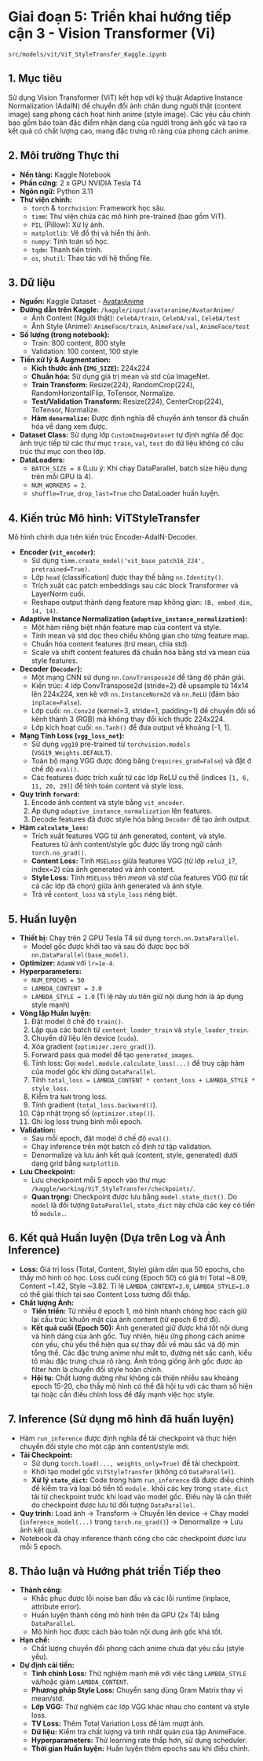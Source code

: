# Giai đoạn 5: Triển khai hướng tiếp cận 3 - Vision Transformer (Vi)

`src/models/vit/ViT_StyleTransfer_Kaggle.ipynb` 

## 1. Mục tiêu

Sử dụng Vision Transformer (ViT) kết hợp với kỹ thuật Adaptive Instance Normalization (AdaIN) để chuyển đổi ảnh chân dung người thật (content image) sang phong cách hoạt hình anime (style image). Các yêu cầu chính bao gồm bảo toàn đặc điểm nhận dạng của người trong ảnh gốc và tạo ra kết quả có chất lượng cao, mang đặc trưng rõ ràng của phong cách anime.

## 2. Môi trường Thực thi

* **Nền tảng:** Kaggle Notebook
* **Phần cứng:** 2 x GPU NVIDIA Tesla T4
* **Ngôn ngữ:** Python 3.11
* **Thư viện chính:**
    * `torch` & `torchvision`: Framework học sâu.
    * `timm`: Thư viện chứa các mô hình pre-trained (bao gồm ViT).
    * `PIL` (Pillow): Xử lý ảnh.
    * `matplotlib`: Vẽ đồ thị và hiển thị ảnh.
    * `numpy`: Tính toán số học.
    * `tqdm`: Thanh tiến trình.
    * `os`, `shutil`: Thao tác với hệ thống file.

## 3. Dữ liệu

* **Nguồn:** Kaggle Dataset - [AvatarAnime](https://www.kaggle.com/datasets/tuantai229/avataranime)
* **Đường dẫn trên Kaggle:** `/kaggle/input/avataranime/AvatarAnime/`
    * Ảnh Content (Người thật): `CelebA/train`, `CelebA/val`, `CelebA/test`
    * Ảnh Style (Anime): `AnimeFace/train`, `AnimeFace/val`, `AnimeFace/test`
* **Số lượng (trong notebook):**
    * Train: 800 content, 800 style
    * Validation: 100 content, 100 style
* **Tiền xử lý & Augmentation:**
    * **Kích thước ảnh (`IMG_SIZE`):** 224x224
    * **Chuẩn hóa:** Sử dụng giá trị mean và std của ImageNet.
    * **Train Transform:** Resize(224), RandomCrop(224), RandomHorizontalFlip, ToTensor, Normalize.
    * **Test/Validation Transform:** Resize(224), CenterCrop(224), ToTensor, Normalize.
    * **Hàm `denormalize`:** Được định nghĩa để chuyển ảnh tensor đã chuẩn hóa về dạng xem được.
* **Dataset Class:** Sử dụng lớp `CustomImageDataset` tự định nghĩa để đọc ảnh trực tiếp từ các thư mục `train`, `val`, `test` do dữ liệu không có cấu trúc thư mục con theo lớp.
* **DataLoaders:**
    * `BATCH_SIZE = 8` (Lưu ý: Khi chạy DataParallel, batch size hiệu dụng trên mỗi GPU là 4).
    * `NUM_WORKERS = 2`.
    * `shuffle=True`, `drop_last=True` cho DataLoader huấn luyện.

## 4. Kiến trúc Mô hình: ViTStyleTransfer

Mô hình chính dựa trên kiến trúc Encoder-AdaIN-Decoder.

* **Encoder (`vit_encoder`):**
    * Sử dụng `timm.create_model('vit_base_patch16_224', pretrained=True)`.
    * Lớp `head` (classification) được thay thế bằng `nn.Identity()`.
    * Trích xuất các patch embeddings sau các block Transformer và LayerNorm cuối.
    * Reshape output thành dạng feature map không gian: `(B, embed_dim, 14, 14)`.
* **Adaptive Instance Normalization (`adaptive_instance_normalization`):**
    * Một hàm riêng biệt nhận feature map của content và style.
    * Tính mean và std dọc theo chiều không gian cho từng feature map.
    * Chuẩn hóa content features (trừ mean, chia std).
    * Scale và shift content features đã chuẩn hóa bằng std và mean của style features.
* **Decoder (`Decoder`):**
    * Một mạng CNN sử dụng `nn.ConvTranspose2d` để tăng độ phân giải.
    * Kiến trúc: 4 lớp ConvTranspose2d (stride=2) để upsample từ 14x14 lên 224x224, xen kẽ với `nn.InstanceNorm2d` và `nn.ReLU` (đảm bảo `inplace=False`).
    * Lớp cuối: `nn.Conv2d` (kernel=3, stride=1, padding=1) để chuyển đổi số kênh thành 3 (RGB) mà không thay đổi kích thước 224x224.
    * Lớp kích hoạt cuối: `nn.Tanh()` để đưa output về khoảng [-1, 1].
* **Mạng Tính Loss (`vgg_loss_net`):**
    * Sử dụng `vgg19` pre-trained từ `torchvision.models` (`VGG19_Weights.DEFAULT`).
    * Toàn bộ mạng VGG được đóng băng (`requires_grad=False`) và đặt ở chế độ `eval()`.
    * Các features được trích xuất từ các lớp ReLU cụ thể (indices `[1, 6, 11, 20, 29]`) để tính toán content và style loss.
* **Quy trình `forward`:**
    1.  Encode ảnh content và style bằng `vit_encoder`.
    2.  Áp dụng `adaptive_instance_normalization` lên features.
    3.  Decode features đã được style hóa bằng `Decoder` để tạo ảnh output.
* **Hàm `calculate_loss`:**
    * Trích xuất features VGG từ ảnh generated, content, và style. Features từ ảnh content/style gốc được lấy trong ngữ cảnh `torch.no_grad()`.
    * **Content Loss:** Tính `MSELoss` giữa features VGG (từ lớp `relu3_1`?, index=2) của ảnh generated và ảnh content.
    * **Style Loss:** Tính `MSELoss` trên *mean* và *std* của features VGG (từ tất cả các lớp đã chọn) giữa ảnh generated và ảnh style.
    * Trả về `content_loss` và `style_loss` riêng biệt.

## 5. Huấn luyện

* **Thiết bị:** Chạy trên 2 GPU Tesla T4 sử dụng `torch.nn.DataParallel`.
    * Model gốc được khởi tạo và sau đó được bọc bởi `nn.DataParallel(base_model)`.
* **Optimizer:** `AdamW` với `lr=1e-4`.
* **Hyperparameters:**
    * `NUM_EPOCHS = 50`
    * `LAMBDA_CONTENT = 3.0`
    * `LAMBDA_STYLE = 1.0` (Tỉ lệ này ưu tiên giữ nội dung hơn là áp dụng style mạnh)
* **Vòng lặp Huấn luyện:**
    1.  Đặt model ở chế độ `train()`.
    2.  Lặp qua các batch từ `content_loader_train` và `style_loader_train`.
    3.  Chuyển dữ liệu lên device (`cuda`).
    4.  Xóa gradient (`optimizer.zero_grad()`).
    5.  Forward pass qua model để tạo `generated_images`.
    6.  Tính loss: Gọi `model.module.calculate_loss(...)` để truy cập hàm của model gốc khi dùng `DataParallel`.
    7.  Tính `total_loss = LAMBDA_CONTENT * content_loss + LAMBDA_STYLE * style_loss`.
    8.  Kiểm tra `NaN` trong loss.
    9.  Tính gradient (`total_loss.backward()`).
    10. Cập nhật trọng số (`optimizer.step()`).
    11. Ghi log loss trung bình mỗi epoch.
* **Validation:**
    * Sau mỗi epoch, đặt model ở chế độ `eval()`.
    * Chạy inference trên một batch cố định từ tập validation.
    * Denormalize và lưu ảnh kết quả (content, style, generated) dưới dạng grid bằng `matplotlib`.
* **Lưu Checkpoint:**
    * Lưu checkpoint mỗi 5 epoch vào thư mục `/kaggle/working/ViT_StyleTransfer/checkpoints/`.
    * **Quan trọng:** Checkpoint được lưu bằng `model.state_dict()`. Do `model` là đối tượng `DataParallel`, `state_dict` này chứa các key có tiền tố `module.`.

## 6. Kết quả Huấn luyện (Dựa trên Log và Ảnh Inference)

* **Loss:** Giá trị loss (Total, Content, Style) giảm dần qua 50 epochs, cho thấy mô hình có học. Loss cuối cùng (Epoch 50) có giá trị Total ~8.09, Content ~1.42, Style ~3.82. Tỉ lệ `LAMBDA_CONTENT=3.0`, `LAMBDA_STYLE=1.0` có thể giải thích tại sao Content Loss tương đối thấp.
* **Chất lượng Ảnh:**
    * **Tiến triển:** Từ nhiễu ở epoch 1, mô hình nhanh chóng học cách giữ lại cấu trúc khuôn mặt của ảnh content (từ epoch 6 trở đi).
    * **Kết quả cuối (Epoch 50):** Ảnh generated giữ được khá tốt nội dung và hình dáng của ảnh gốc. Tuy nhiên, hiệu ứng phong cách anime còn yếu, chủ yếu thể hiện qua sự thay đổi về màu sắc và độ mịn tổng thể. Các đặc trưng anime như mắt to, đường nét sắc cạnh, kiểu tô màu đặc trưng chưa rõ ràng. Ảnh trông giống ảnh gốc được áp filter hơn là chuyển đổi style hoàn chỉnh.
    * **Hội tụ:** Chất lượng dường như không cải thiện nhiều sau khoảng epoch 15-20, cho thấy mô hình có thể đã hội tụ với các tham số hiện tại hoặc cần điều chỉnh loss để đẩy mạnh việc học style.

## 7. Inference (Sử dụng mô hình đã huấn luyện)

* Hàm `run_inference` được định nghĩa để tải checkpoint và thực hiện chuyển đổi style cho một cặp ảnh content/style mới.
* **Tải Checkpoint:**
    * Sử dụng `torch.load(..., weights_only=True)` để tải checkpoint.
    * Khởi tạo model gốc `ViTStyleTransfer` (không có `DataParallel`).
    * **Xử lý `state_dict`:** Code trong hàm `run_inference` đã được điều chỉnh để kiểm tra và loại bỏ tiền tố `module.` khỏi các key trong `state_dict` tải từ checkpoint trước khi load vào model gốc. Điều này là cần thiết do checkpoint được lưu từ đối tượng `DataParallel`.
* **Quy trình:** Load ảnh -> Transform -> Chuyển lên device -> Chạy model (`inference_model(...)` trong `torch.no_grad()`) -> Denormalize -> Lưu ảnh kết quả.
* Notebook đã chạy inference thành công cho các checkpoint được lưu mỗi 5 epoch.

## 8. Thảo luận và Hướng phát triển Tiếp theo

* **Thành công:**
    * Khắc phục được lỗi noise ban đầu và các lỗi runtime (inplace, attribute error).
    * Huấn luyện thành công mô hình trên đa GPU (2x T4) bằng `DataParallel`.
    * Mô hình học được cách bảo toàn nội dung ảnh gốc khá tốt.
* **Hạn chế:**
    * Chất lượng chuyển đổi phong cách anime chưa đạt yêu cầu (style yếu).
* **Dự định cải tiến:**
    * **Tinh chỉnh Loss:** Thử nghiệm mạnh mẽ với việc tăng `LAMBDA_STYLE` và/hoặc giảm `LAMBDA_CONTENT`.
    * **Phương pháp Style Loss:** Chuyển sang dùng Gram Matrix thay vì mean/std.
    * **Lớp VGG:** Thử nghiệm các lớp VGG khác nhau cho content và style loss.
    * **TV Loss:** Thêm Total Variation Loss để làm mượt ảnh.
    * **Dữ liệu:** Kiểm tra chất lượng và tính nhất quán của tập AnimeFace.
    * **Hyperparameters:** Thử learning rate thấp hơn, sử dụng scheduler.
    * **Thời gian Huấn luyện:** Huấn luyện thêm epochs sau khi điều chỉnh.